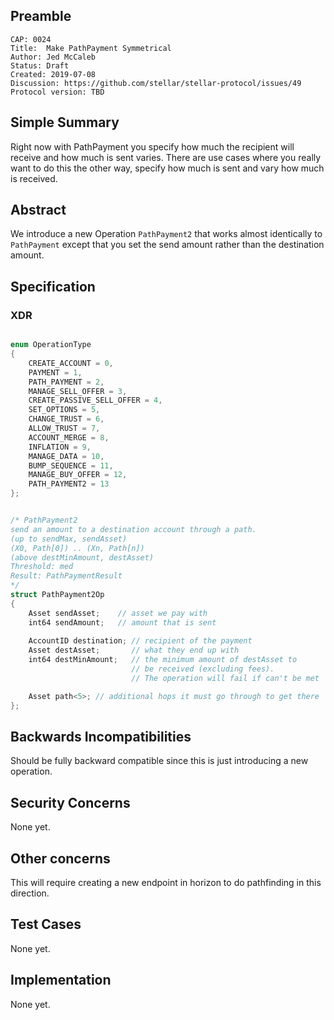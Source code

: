 ## Preamble

```
CAP: 0024
Title:  Make PathPayment Symmetrical
Author: Jed McCaleb
Status: Draft
Created: 2019-07-08
Discussion: https://github.com/stellar/stellar-protocol/issues/49
Protocol version: TBD
```

## Simple Summary
Right now with PathPayment you specify how much the recipient will receive and 
how much is sent varies. There are use cases where you really want to do this 
the other way, specify how much is sent and vary how much is received.


## Abstract
We introduce a new Operation `PathPayment2` that works almost identically to 
`PathPayment` except that you set the send amount rather than the destination 
amount. 

## Specification

### XDR

```c++

enum OperationType
{
    CREATE_ACCOUNT = 0,
    PAYMENT = 1,
    PATH_PAYMENT = 2,
    MANAGE_SELL_OFFER = 3,
    CREATE_PASSIVE_SELL_OFFER = 4,
    SET_OPTIONS = 5,
    CHANGE_TRUST = 6,
    ALLOW_TRUST = 7,
    ACCOUNT_MERGE = 8,
    INFLATION = 9,
    MANAGE_DATA = 10,
    BUMP_SEQUENCE = 11,
    MANAGE_BUY_OFFER = 12,
    PATH_PAYMENT2 = 13
};


/* PathPayment2
send an amount to a destination account through a path.
(up to sendMax, sendAsset)
(X0, Path[0]) .. (Xn, Path[n])
(above destMinAmount, destAsset)
Threshold: med
Result: PathPaymentResult
*/
struct PathPayment2Op
{
    Asset sendAsset;    // asset we pay with
    int64 sendAmount;   // amount that is sent
    
    AccountID destination; // recipient of the payment
    Asset destAsset;       // what they end up with
    int64 destMinAmount;   // the minimum amount of destAsset to
                           // be received (excluding fees).
                           // The operation will fail if can't be met

    Asset path<5>; // additional hops it must go through to get there
};

```

## Backwards Incompatibilities
Should be fully backward compatible since this is just introducing a new operation.

## Security Concerns
None yet.

## Other concerns
This will require creating a new endpoint in horizon to do pathfinding in this direction.

## Test Cases
None yet.

## Implementation
None yet.
